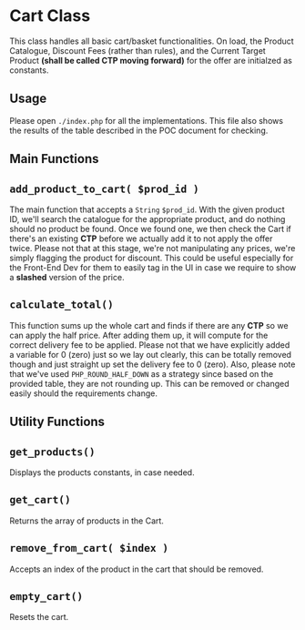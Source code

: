 # Cart Class

This class handles all basic cart/basket functionalities. On load, the Product Catalogue, Discount Fees (rather than rules), and the Current Target Product **(shall be called CTP moving forward)** for the offer are initialzed as constants.

## Usage

Please open `./index.php` for all the implementations. This file also shows the results of the table described in the POC document for checking.

## Main Functions

## `add_product_to_cart( $prod_id )`

The main function that accepts a `String` `$prod_id`. With the given product ID, we'll search the catalogue for the appropriate product, and do nothing should no product be found. Once we found one, we then check the Cart if there's an existing **CTP** before we actually add it to not apply the offer twice. Please not that at this stage, we're not manipulating any prices, we're simply flagging the product for discount. This could be useful especially for the Front-End Dev for them to easily tag in the UI in case we require to show a __slashed__ version of the price.

## `calculate_total()`

This function sums up the whole cart and finds if there are any **CTP** so we can apply the half price. After adding them up, it will compute for the correct delivery fee to be applied. Please not that we have explicitly added a variable for 0 (zero) just so we lay out clearly, this can be totally removed though and just straight up set the delivery fee to 0 (zero). Also, please note that we've used `PHP_ROUND_HALF_DOWN` as a strategy since based on the provided table, they are not rounding up. This can be removed or changed easily should the requirements change.

## Utility Functions

## `get_products()`

Displays the products constants, in case needed.

## `get_cart()`

Returns the array of products in the Cart.

## `remove_from_cart( $index )`

Accepts an index of the product in the cart that should be removed.

## `empty_cart()`

Resets the cart.